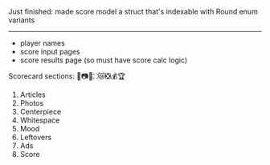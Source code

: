 Just finished: made score model a struct that's indexable with Round enum variants

---

* player names
* score input pages
* score results page (so must have score calc logic)

Scorecard sections: 📰📷🌟⛶😿❎💰🏆
1. Articles
2. Photos
3. Centerpiece
4. Whitespace
5. Mood
6. Leftovers
7. Ads
8. Score